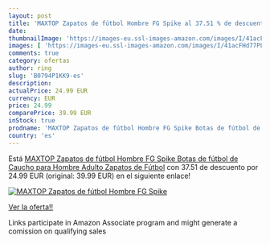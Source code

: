 ```yaml
---
layout: post
title: 'MAXTOP Zapatos de fútbol Hombre FG Spike al 37.51 % de descuento'
date: 
thumbnailImage: 'https://images-eu.ssl-images-amazon.com/images/I/41acFHd77PL._SL200_.jpg'
images: [ 'https://images-eu.ssl-images-amazon.com/images/I/41acFHd77PL._SL200_.jpg' ]
comments: true
category: ofertas
author: ring
slug: 'B0794P1KK9-es'
description:
actualPrice: 24.99 EUR
currency: EUR
price: 24.99
comparePrice: 39.99 EUR
inStock: true
prodname: 'MAXTOP Zapatos de fútbol Hombre FG Spike Botas de fútbol de Caucho para Hombre Adulto Zapatos de Fútbol'
country: 'es'
---
```


Está [MAXTOP Zapatos de fútbol Hombre FG Spike Botas de fútbol de Caucho para Hombre Adulto Zapatos de Fútbol](https://www.amazon.es/dp/B0794P1KK9/?tag=tolees-21) con 37.51 de descuento por 24.99 EUR (original: 39.99 EUR) en el siguiente enlace!

[![MAXTOP Zapatos de fútbol Hombre FG Spike](https://images-eu.ssl-images-amazon.com/images/I/41acFHd77PL._SL200_.jpg)](https://www.amazon.es/dp/B0794P1KK9/?tag=tolees-21)

[Ver la oferta!!](https://www.amazon.es/dp/B0794P1KK9/?tag=tolees-21)

Links participate in Amazon Associate program and might generate a comission on qualifying sales


